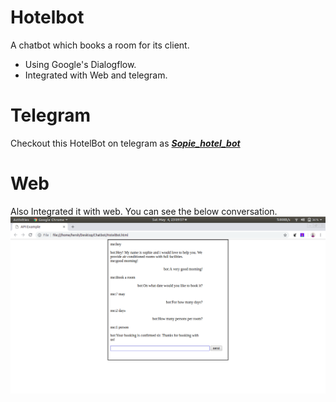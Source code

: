 # Hotelbot
A chatbot which books a room for its client.
- Using Google's Dialogflow.
- Integrated with Web and telegram.

# Telegram
Checkout this HotelBot on telegram as ***[Sopie_hotel_bot](https://web.telegram.org/#/im?p=@Sophie_hotel_bot)***

# Web
Also Integrated it with web. You can see the below conversation.
![](/conversation.png)
